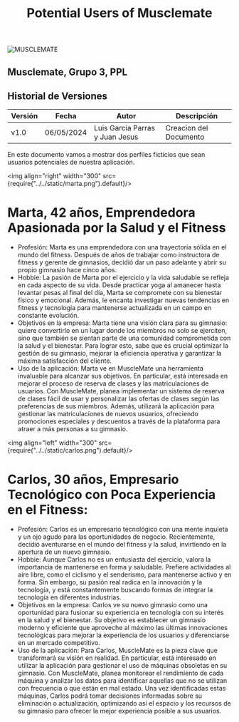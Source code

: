 ﻿---
title: Potential Users of Musclemate
---

![MUSCLEMATE](logo.png)

## Musclemate, Grupo 3, PPL

## Historial de Versiones

| Versión | Fecha      | Autor                           | Descripción            |
| ------- | ---------- | ------------------------------- | ---------------------- |
| v1.0    | 06/05/2024 | Luis Garcia Parras y Juan Jesus | Creacion del Documento |

En este documento vamos a mostrar dos perfiles ficticios que sean usuarios potenciales de nuestra aplicación.

<img align="right" width="300" src={require("../../static/marta.png").default}/>

# Marta, 42 años, Emprendedora Apasionada por la Salud y el Fitness

- Profesión: Marta es una emprendedora con una trayectoria sólida en el mundo del fitness. Después de años de trabajar como instructora de fitness y gerente de gimnasios, decidió dar un paso adelante y abrir su propio gimnasio hace cinco años.
- Hobbie: La pasión de Marta por el ejercicio y la vida saludable se refleja en cada aspecto de su vida. Desde practicar yoga al amanecer hasta levantar pesas al final del día, Marta se compromete con su bienestar físico y emocional. Además, le encanta investigar nuevas tendencias en fitness y tecnología para mantenerse actualizada en un campo en constante evolución.
- Objetivos en la empresa: Marta tiene una visión clara para su gimnasio: quiere convertirlo en un lugar donde los miembros no solo se ejerciten, sino que también se sientan parte de una comunidad comprometida con la salud y el bienestar. Para lograr esto, sabe que es crucial optimizar la gestión de su gimnasio, mejorar la eficiencia operativa y garantizar la máxima satisfacción del cliente.
- Uso de la aplicación: Marta ve en MuscleMate una herramienta invaluable para alcanzar sus objetivos. En particular, está interesada en mejorar el proceso de reserva de clases y las matriculaciones de usuarios. Con MuscleMate, planea implementar un sistema de reserva de clases fácil de usar y personalizar las ofertas de clases según las preferencias de sus miembros. Además, utilizará la aplicación para gestionar las matriculaciones de nuevos usuarios, ofreciendo promociones especiales y descuentos a través de la plataforma para atraer a más personas a su gimnasio.

<img align="left" width="300" src={require("../../static/carlos.png").default}/>

# Carlos, 30 años, Empresario Tecnológico con Poca Experiencia en el Fitness:

- Profesión: Carlos es un empresario tecnológico con una mente inquieta y un ojo agudo para las oportunidades de negocio. Recientemente, decidió aventurarse en el mundo del fitness y la salud, invirtiendo en la apertura de un nuevo gimnasio.
- Hobbie: Aunque Carlos no es un entusiasta del ejercicio, valora la importancia de mantenerse en forma y saludable. Prefiere actividades al aire libre, como el ciclismo y el senderismo, para mantenerse activo y en forma. Sin embargo, su pasión real radica en la innovación y la tecnología, y está constantemente buscando formas de integrar la tecnología en diferentes industrias.
- Objetivos en la empresa: Carlos ve su nuevo gimnasio como una oportunidad para fusionar su experiencia en tecnología con su interés en la salud y el bienestar. Su objetivo es establecer un gimnasio moderno y eficiente que aproveche al máximo las últimas innovaciones tecnológicas para mejorar la experiencia de los usuarios y diferenciarse en un mercado competitivo.
- Uso de la aplicación: Para Carlos, MuscleMate es la pieza clave que transformará su visión en realidad. En particular, está interesado en utilizar la aplicación para gestionar el uso de máquinas obsoletas en su gimnasio. Con MuscleMate, planea monitorear el rendimiento de cada máquina y analizar los datos para identificar aquellas que no se utilizan con frecuencia o que están en mal estado. Una vez identificadas estas máquinas, Carlos podrá tomar decisiones informadas sobre su eliminación o actualización, optimizando así el espacio y los recursos de su gimnasio para ofrecer la mejor experiencia posible a sus usuarios.
